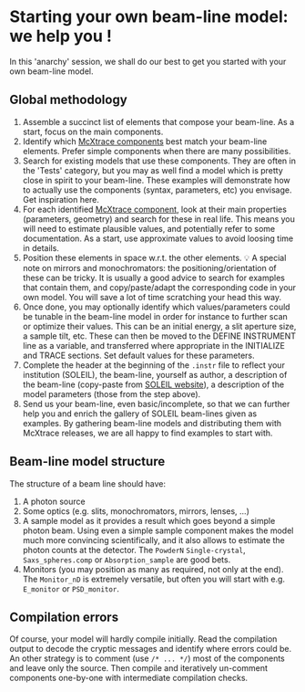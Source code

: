 # Starting your own beam-line model: we help you !

In this 'anarchy' session, we shall do our best to get you started with your own beam-line model.

## Global methodology

1. Assemble a succinct list of elements that compose your beam-line. As a start, focus on the main components.
2. Identify which [McXtrace components](http://mcxtrace.org/download/components/) best match your beam-line elements. Prefer simple components when there are many possibilities.
3. Search for existing models that use these components. They are often in the 'Tests' category, but you may as well find a model which is pretty close in spirit to your beam-line. These examples will demonstrate how to actually use the components (syntax, parameters, etc) you envisage. Get inspiration here.
4. For each identified [McXtrace component](http://mcxtrace.org/download/components/), look at their main properties (parameters, geometry) and search for these in real life. This means you will need to estimate plausible values, and potentially refer to some documentation. As a start, use approximate values to avoid loosing time in details.
5. Position these elements in space w.r.t. the other elements. :bulb: A special note on mirrors and monochromators: the positioning/orientation of these can be tricky. It is usually a good advice to search for examples that contain them, and copy/paste/adapt the corresponding code in your own model. You will save a lot of time scratching your head this way.
6. Once done, you may optionally identify which values/parameters could be tunable in the beam-line model in order for instance to further scan or optimize their values. This can be an initial energy, a slit aperture size, a sample tilt, etc. These can then be moved to the DEFINE INSTRUMENT line as a variable, and transferred where appropriate in the INITIALIZE and TRACE sections. Set default values for these parameters.
7. Complete the header at the beginning of the `.instr` file to reflect your institution (SOLEIL), the beam-line, yourself as author, a description of the beam-line (copy-paste from [SOLEIL website](https://www.synchrotron-soleil.fr/en/beamlines)), a description of the model parameters (those from the step above).
7. Send us your beam-line, even basic/incomplete, so that we can further help you and enrich the gallery of SOLEIL beam-lines given as examples. By gathering beam-line models and distributing them with McXtrace releases, we are all happy to find examples to start with. 

## Beam-line model structure

The structure of a beam line should have:

1. A photon source
2. Some optics (e.g. slits, monochromators, mirrors, lenses, ...)
3. A sample model as it provides a result which goes beyond a simple photon beam. Using even a simple sample component makes the model much more convincing scientifically, and it also allows to estimate the photon counts at the detector. The `PowderN` `Single-crystal`, `Saxs_spheres.comp` or `Absorption_sample` are good bets.
4. Monitors (you may position as many as required, not only at the end). The `Monitor_nD` is extremely versatile, but often you will start with e.g. `E_monitor` or `PSD_monitor`.

## Compilation errors

Of course, your model will hardly compile initially. Read the compilation output to decode the cryptic messages and identify where errors could be. An other strategy is to comment (use `/* ... */`) most of the components and leave only the source. Then compile and iteratively un-comment components one-by-one with intermediate compilation checks.
